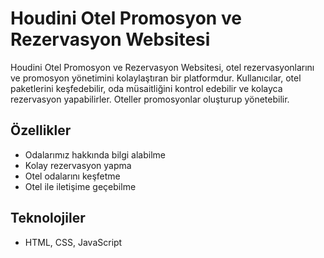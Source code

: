 # Houdini Otel Promosyon ve Rezervasyon Websitesi

Houdini Otel Promosyon ve Rezervasyon Websitesi, otel rezervasyonlarını ve promosyon yönetimini kolaylaştıran bir platformdur. Kullanıcılar, otel paketlerini keşfedebilir, oda müsaitliğini kontrol edebilir ve kolayca rezervasyon yapabilirler. Oteller promosyonlar oluşturup yönetebilir.

## Özellikler

- Odalarımız hakkında bilgi alabilme
- Kolay rezervasyon yapma
- Otel odalarını keşfetme
- Otel ile iletişime geçebilme

## Teknolojiler

- HTML, CSS, JavaScript
